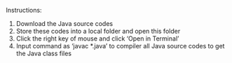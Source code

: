 
Instructions:
1. Download the Java source codes 
2. Store these codes into a local folder and open this folder
3. Click the right key of mouse and click ‘Open in Terminal’
4. Input command as ‘javac *.java’ to compiler all Java source codes to get the Java class files